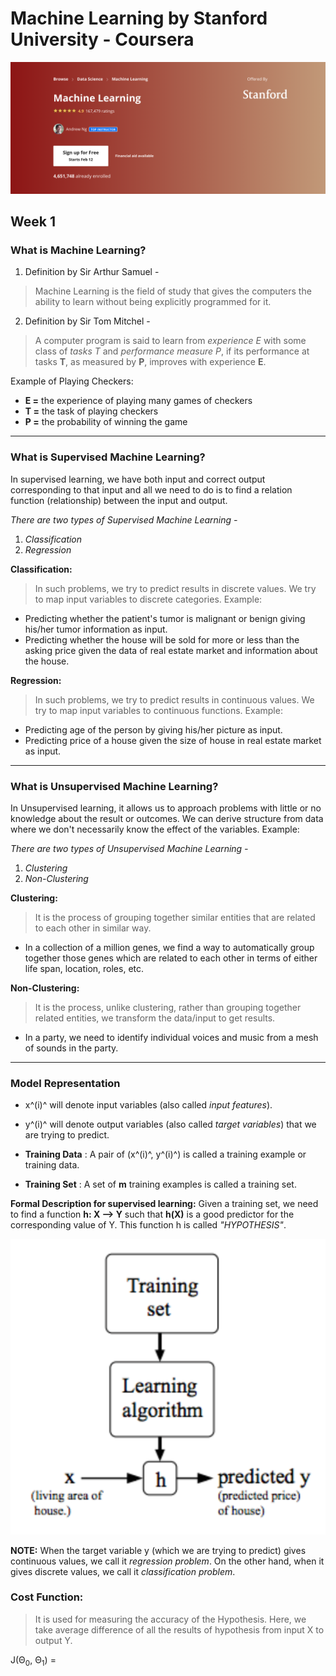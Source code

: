 # Machine Learning by Stanford University - Coursera
![Course Image Snapshot](course_img.png)

## Week 1

### **What is Machine Learning?**
1. Definition by Sir Arthur Samuel -
> Machine Learning is the field of study that gives the computers the ability to learn without being explicitly programmed for it.

2. Definition by Sir Tom Mitchel -
> A computer program is said to learn from *experience E* with some class of *tasks T* and *performance measure P*, if its performance at tasks **T**, as measured by **P**, improves with experience **E**.

Example of Playing Checkers:
- **E =** the experience of playing many games of checkers
- **T =** the task of playing checkers
- **P =** the probability of winning the game

---

### **What is Supervised Machine Learning?**
In supervised learning, we have both input and correct output corresponding to that input and all we need to do is to find a relation function (relationship) between the input and output.

*There are two types of Supervised Machine Learning -*
1. *Classification*
2. *Regression*

**Classification:**
> In such problems, we try to predict results in discrete values. We try to map input variables to discrete categories. Example:

- Predicting whether the patient's tumor is malignant or benign giving his/her tumor information as input.
- Predicting whether the house will be sold for more or less than the asking price given the data of real estate market and information about the house.

**Regression:**
> In such problems, we try to predict results in continuous values. We try to map input variables to continuous functions. Example:

- Predicting age of the person by giving his/her picture as input.
- Predicting price of a house given the size of house in real estate market as input.

---

### **What is Unsupervised Machine Learning?**
In Unsupervised learning, it allows us to approach problems with little or no knowledge about the result or outcomes. We can derive structure from data where we don't necessarily know the effect of the variables. Example:

*There are two types of Unsupervised Machine Learning -*
1. *Clustering*
2. *Non-Clustering*

**Clustering:**
> It is the process of grouping together similar entities that are related to each other in similar way.

- In a collection of a million genes, we find a way to automatically group together those genes which are related to each other in terms of either life span, location, roles, etc.

**Non-Clustering:**
> It is the process, unlike clustering, rather than grouping together related entities, we transform the data/input to get results.

- In a party, we need to identify individual voices and music from a mesh of sounds in the party.

---

### **Model Representation**
- x^(i)^ will denote input variables (also called *input features*).
- y^(i)^ will denote output variables (also called *target variables*) that we are trying to predict.

- **Training Data**
: A pair of (x^(i)^, y^(i)^) is called a training example or training data.

- **Training Set**
: A set of **m** training examples is called a training set.

**Formal Description for supervised learning:**
Given a training set, we need to find a function **h: X --> Y** such that **h(X)** is a good predictor for the corresponding value of Y. This function h is called *"HYPOTHESIS"*.

![Pictorial Representation of Hypothesis Generation](SS_1.png)

**NOTE:** When the target variable y (which we are trying to predict) gives continuous values, we call it *regression problem*. On the other hand, when it gives discrete values, we call it *classification problem*.

### **Cost Function:**
> It is used for measuring the accuracy of the Hypothesis. Here, we take average difference of all the results of hypothesis from input X to output Y.

J(Θ<sub>0</sub>, Θ<sub>1</sub>) =
